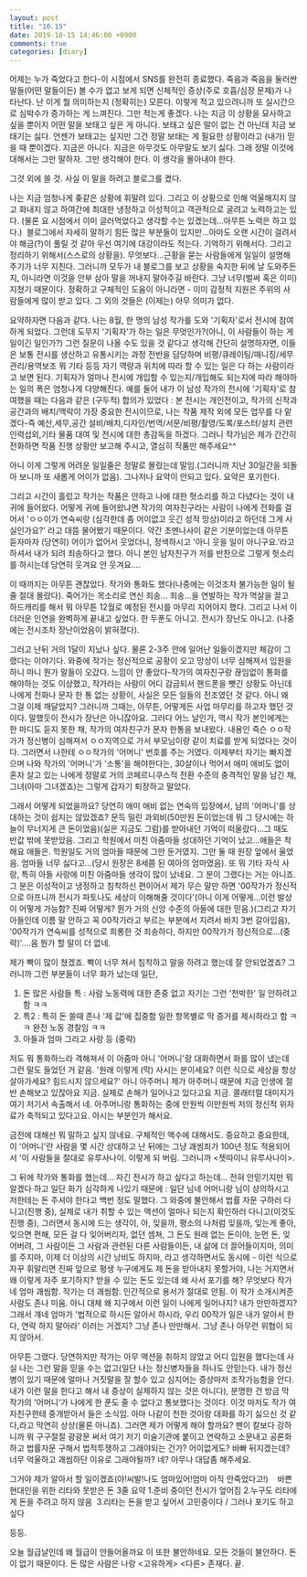 ```yaml
---
layout: post
title: "10.15"
date: 2019-10-15 14:46:00 +0900
comments: true 
categories: [diary] 
---
```

어제는 누가 죽었다고 한다-이 시점에서 SNS를 완전히 종료했다. 죽음과 죽음을 둘러싼 말들(어떤 말들이든) 볼 수가 없고 보게 되면 신체적인 증상(주로 호흡/심장 문제)가 나타난다. 난 이게 뭘 의미하는지 (정확히는) 모른다. 이렇게 적고 있으려니까 또 실시간으로 심박수가 증가하는 게 느껴진다. 그만 적는게 좋겠다. 나는 지금 이 상황을 묘사하고 싶을 뿐이지 어떤 말을 보태고 싶은 게 아니다. 보태고 싶은 말이 없는 건 아닌데 지금 보태기는 싫다. 언젠가 보태고는 싶지만 그건 정말 보태는 게 필요한 상황이라고 (내가) 믿을 때 뿐이겠다. 지금은 아니다. 지금은 아무것도 아무말도 보기 싫다. 그래 정말 이것에 대해서는 그만 말하자. 그만 생각해야 한다. 이 생각을 몰아내야 한다. 

그것 외에 쓸 것. 사실 이 말을 하려고 블로그를 켰다. 

나는 지금 엄청나게 좆같은 상황에 휘말려 있다. 그리고 이 상황으로 인해 억울해지지 않고 화내지 않고 하여간에 최대한 냉정하고 이성적이고 객관적으로 굴려고 노력하고는 있다. (물론 요 시점에서 이미 글러먹었다고 생각할 수는 있겠는데...아무튼 노력은 하고 있다.) 
블로그에서 자세히 말하기 힘든 많은 부분들이 있지만...아마도 오랜 시간이 걸려서야 해금(?)이 풀릴 것 같아 우선 여기에 대강이라도 적는다. 기억하기 위해서다. 그리고 정리하기 위해서(스스로의 상황을). 무엇보다...근황을 묻는 사람들에게 일일이 설명해주기가 너무 지친다. 그러니까 모두가 내 블로그를 보고 상황을 숙지한 뒤에 날 도와주든지, 아니라면 이것을 안부 삼아 말을 꺼내지 말아주길 바란다. 그냥 너무(벌써 혹은 이미) 지쳤기 때문이다. 정확하고 구체적인 도움이 아니라면 - 이미 감정적 지원은 주위의 사람들에게 많이 받고 있다. 그 외의 것들은 (이제는) 아무 의미가 없다.

요약하자면 다음과 같다. 나는 8월, 한 명의 남성 작가를 도와 '기획자'로서 전시에 참여하게 되었다. 그런데 도무지 '기획자'가 하는 일은 무엇인가?(아니, 이 사람들이 하는 게 일이긴 일인가?) 그런 질문이 나올 수도 있을 것 같다고 생각해 간단히 설명하자면, 이들은 보통 전시를 생산하고 유통시키는 과정 전반을 담당하며 비평/큐레이팅/매니징/세무관리/용역보조 뭐 기타 등등 자기 역량과 위치에 따라 할 수 있는 일은 다 하는 사람이라고 보면 된다. 기획자가 얼마나 전시에 개입할 수 있는지/개입해도 되는지에 따라 해야하는 일의 폭은 엄청나게 다양해진다. 예를 들어 내가 이 남성 작가의 전시에 '기획자'로 참여했을 때는 다음과 같은 (구두적) 합의가 있었다 : 본 전시는 개인전이고, 작가의 신작과 공간과의 배치/맥락이 가장 중요한 전시이므로, 나는 작품 제작 외에 모든 업무를 다 맡겠다-즉 예산,세무,공간 설비/배치,디자인/번역/서문/비평/촬영/도록/포스터/설치 관련 인력섭외,기타 물품 대여 및 전시에 대한 총감독을 하겠다. 그러니 작가님은 제가 간간히 전화하면 작품 진행 상황만 보고해 주시고, 열심히 작품만 해주세요^^

아니 이게 그렇게 어려운 일일줄은 정말로 몰랐는데 말임.(그러니까 지난 30일간을 되돌아 보니까 또 새롭게 어이가 없음).
그나저나 요약이 안되고 있다. 요약은 포기한다.

그리고 시간이 흘렀고 작가는 작품은 안하고 나에 대한 헛소리를 하고 다녔다는 것이 내 귀에 들어왔다. 어떻게 귀에 들어왔냐면 작가의 여자친구라는 사람이 나에게 전화를 걸어서 'ㅇㅇ이가 연숙씨랑 (심각한데 좀 어이없고 웃긴 성적 망상)이라고 하던데 그게 사실인가요?' 라고 대뜸 물어봤기 때문이다. 약간 초멘나사이 같은 기분이었는데 아무튼 듣자마자 (당연히) 어이가 없어서 웃었더니, 정색하시고 '아니 웃을 일이 아니구요.'라고 하셔서 내가 되려 죄송하다고 했다. 아니 본인 남자친구가 저를 반찬으로 그렇게 헛소리를 하시는데 당연히 웃겨요 안 웃겨요....

이 때까지는 아무튼 괜찮았다. 작가와 통화도 했다(나중에는 이것조차 불가능한 일이 될줄 절대 몰랐다). 죽어가는 목소리로 연신 죄송... 죄송...을 연발하는 작가 멱살을 끌고 하드캐리를 해서 뭐 아무튼 12월로 예정된 전시를 마무리 지어야지 했다. 그리고 나서 이 더러운 인연을 완벽하게 끝내고 싶었다. 한 두푼도 아니고. 전시가 장난도 아니고. (나중에는 전시조차 장난이었음이 밝혀졌다). 

그러고 난뒤 거의 1달이 지났나 싶다. 물론 2-3주 안에 일어난 일들이겠지만 체감이 그랬다는 이야기다. 와중에 작가는 정신적으로 공황이 오고 망상이 너무 심해져서 입원을 하니 마니 뭔가 말들이 오갔다. 느낌이 안 좋았다-작가의 여자친구랑 끊임없이 통화를 해야하는 것도 이상했고, 작가라는 사람이 어디 감금되서 핸드폰을 뺏긴 상황도 아닌데 나에게 전화나 문자 한 통 없는 상황이, 사실은 모든 일들의 전조였던 것 같다. 아니 왜 그걸 이제 깨달았지? 그러니까 그때는, 아무튼, 어떻게든 사업 마무리를 하고자 했던 것이다. 말했듯이 전시가 장난은 아니잖아요. 그러다 어느 날인가, 역시 작가 본인에게는 한 마디도 듣지 못한 채, 작가의 여자친구가 문자 한통을 보내왔다. 내용인 즉슨 ㅇㅇ작가가 정신병이 심해져서 ㅇㅇ지역으로 가서 부모님이랑 같이 치료를 받게 되었다는 것이다. 그러면서 나한테 ㅇㅇ작가의 '어머니' 번호를 주는 거였다. 이제부터 자기는 빠지겠으며 나와 작가의 '어머니'가 '소통'을 해야한다는, 30살이나 먹어서 애미 애비도 없이 혼자 살고 있는 나에게 정말로 거의 코페르니쿠스적 전환 수준의 충격적인 말을 남긴 채, 그녀(아마 그녀겠죠)는 그렇게 갑자기 퇴장하고 말았다.

그래서 어떻게 되었을까요?
당연히 애미 애비 없는 연숙의 입장에서, 남의 '어머니'를 상대하는 것이 쉽지는 않았겠죠?
문득 밀린 과외비(50만원 돈이었는데 뭐 그 당시에는 하늘이 무너지게 큰 돈이었음)(실은 지금도 그럼)를 받아내던 기억이 떠올랐다...그 때도 반값 밖에 못받았음.
그리고 학원에서 미친 아줌마들 상대하던 기억이 났고...애들은 착해요 애들은. 학원일도 거의 엄마들 때문에 그만 둔거였지. 그만 둘 때 원장 앞에서 울었음. 엄마들 너무 싫다고...(당시 원장은 8세쯤 된 여아의 엄마였음). 또 뭐 기타 자식 사랑, 특히 아들 사랑에 미친 아줌마들 생각이 많이 났네요. 그 분이 그랬다는 거는 아니죠. 그 분은 이성적이고 냉정하고 침착하신 편이어서 제가 무슨 말만 하면 '00작가가 정신적으로 아프니까 전시가 파토나도 세상이 이해해줄 것이다'(아니 이게 어떻게...이런 발상이 어떻게 가능함? 진짜 어떻게? 뭔가 거의 신앙 수준의 아들에 대한 믿음.)(그리고 자기 아들인데 이름 말 안하고 꼭 00작가라고 부르는 부분에서 지려서 바지 3번 갈아입음), '00작가가 연숙씨를 성적으로 희롱한 것 죄송하다, 하지만 00작가가 정신적으로...(중략)'....음 뭔가 할 말이 더 없네.

제가 빡이 많이 쳤겠죠. 빡이 너무 쳐서 침착하고 말을 하려고 했는데 잘 안되었겠죠? 그러니까 그런 부분들이 너무 화가 났는데 일단,
1. 돈 많은 사람들 특 : 사람 노동력에 대한 존중 없고 자기는 그런 '천박한' 일 안하려고 함 ㅋㅋ 
2. 특2 : 특히 돈 쓸때 존나 '제 값'에 집중함 일한 항목별로 막 증거를 제시하라고 함 ㅋㅋ 완전 노동 경찰임 ㅋㅋ 
3. 아들과 엄마 그리고 사랑 등 (중략)

저도 뭐 통화하느라 격해져서 이 아줌마 아니 '어머니'랑 대화하면서 화를 많이 냈는데 그런 말도 들었던 거 같음. '원래 이렇게 (막) 사시는 분이세요? 이런 식으로 세상을 항상 살아가세요? 힘드시지 않으세요?' 아니 아주머니 제가 아주머니 때문에 지금 인생에 절반 손해보고 있잖아요 지금. 실제로 손해가 일어나고 있다고요 지금. 콜래터럴 대미지가 여기 저기서 속출해서 네. 아주머니랑 통화하는 중에 만원씩 이만원씩 저의 정신적 위자료가 축적되고 있다고요. 아시는 부분인가 해서요.

금전에 대해선 뭐 말하고 싶지 않네요. 구체적인 액수에 대해서도. 중요하고 중요한데, 이 '어머니'란 사람을 몇 시간 상대하고 난 뒤에는 그냥 괘씸죄가 100년 정도 적용되어서 '이 사람들을 절대로 유루사나이. 이렇게 되 버림. 그러니까 <젯따이니 유루사나이>.

그 뒤에 작가와 통화를 했는데... 자긴 전시가 하고 싶다고 하는데... 전혀 안믿기지만 뭐 알겠다 하고 일단 화가 심각하게 나있기 때문에 : 일단 님네 어머니랑 님이 상의하시고 저한테는 돈 주셔야 한다고 백번 정도 말했다. 그 와중에 불안해서 법률 자문 구하러 다니고(진행 중), 실제로 내가 취할 수 있는 액션이 얼마나 되는지 확인하러 다니고(이것도 진행 중), 그러면서 동시에 드는 생각이, 아, 잊을까, 평소의 나처럼 잊을까, 잊는게 좋아, 잊으면 편해, 모든 걸 다 잊어버리자, 없던 셈쳐, 그 돈도 원래 없는 돈이야, 눈먼 돈, 잊어버려, 그 사람이든 그 사람과 관련된 다른 사람들이든, 내 삶에 더 끌어들이지마, 의미를 주지마, 이제 더 이상의 시간 낭비도 하지마, 라고 생각하면서도 동시에 - 이런 식으로 자꾸 휘말리면 진짜 앞으로 평생 누구에게도 제 돈을 받아내지 못할거야, 나는 거지면서 왜 이렇게 자주 포기하지? 받을 수 있는 돈도 있는데 왜 사서 포기를 해? 무엇보다 작가네 엄마 괘씸함. 작가는 더 괘씸함. 인간적으로 용서가 절대로 안됨. 이 작가 소개시켜준 사람도 존나 미움. 아니 대체 왜 지구에서 이런 일이 나에게 일어나지? 내가 만만하겠지? 그래서 걔네 엄마가 '법적으로 하시든 알아서 하시라, 우리 00작가 일은 내가 알아서 한다, 연락 하지 말아라' 이러는 거겠지? 그냥 존나 만만해서. 그냥 존나 아무런 위협이 되지 않아서. 

아무튼 그랬다. 당연하지만 작가는 아무 액션을 취하지 않았고 어디 입원을 했다는데 사실 나는 그런 말을 믿을 수는 없고(일단 나는 정신병자들을 하나도 안믿는다. 내가 정신병이 있기 때문에 얼마나 거짓말을 잘 할수 있고 심지어는 증상마저 조작가능함을 안다. 내가 이런 말을 한다고 해서 내 증상이 실제하지 않는 것은 아니다), 분명한 건 방금 막 작가의 '어머니'가 나에게 한 푼도 줄 수 없다고 통보했다는 것이다. 이것 마저도 작가 여자친구한테 중개받아서 들은 소식임. 아마 나같이 천한 것이랑 대화를 하기 싫으신 것 같다,라고 막연히 상상(물론 아니죠). 그러면 제가 어떻게 해야 할까요? 펜이 칼보다 강하니까 뭐 구구절절 광광문 써서 여기 저기 미술기관에 붙이고 연락하고 소문내고 공론화하고 법률자문 구해서 법적투쟁하고 그래야되는 건가? 어이없게도? 바빠 뒤지겠는데? 너무 억울하고 괘씸하단 이유로 그래야될까? 네? 아무나 대답좀 해주세요.

그거야 제가 알아서 할 일이겠죠(야!씨발!나도 엄마있어!엄마 아직 안죽었다고!)
  
바쁜 현대인을 위한 리타와 못받은 돈 3줄 요약
1.준비 중이던 전시가 엎어짐
2.누구도 리타에게 돈을 주려고 하지 않음 
3.리타는 돈을 받고 싶어서 고민중이다 / 그러나 포기도 하고싶다 

등등.

오늘 월급날인데 왜 월급이 안들어올까요 이 또한 불안하네요.
모든 것들이 불안하다. 돈이 없기 때문이다. 돈 많은 사람은 나랑 <고유하게> <다른> 존재다. 끝.



